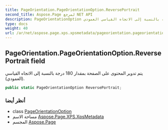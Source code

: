 ```yaml
---
title: PageOrientation.PageOrientationOption.ReversePortrait
second_title: Aspose.Page لمرجع NET API
description: PageOrientationOption مجال. يتم تدوير المحتوى على الصفحة بمقدار 180 درجة بالنسبة إلى الاتجاه القياسي العمودي.
type: docs
weight: 40
url: /ar/net/aspose.page.xps.xpsmetadata/pageorientation.pageorientationoption/reverseportrait/
---
```

## PageOrientation.PageOrientationOption.ReversePortrait field

يتم تدوير المحتوى على الصفحة بمقدار 180 درجة بالنسبة إلى الاتجاه القياسي (العمودي).

```csharp
public static PageOrientationOption ReversePortrait;
```

### أنظر أيضا

* class [PageOrientationOption](../)
* مساحة الاسم [Aspose.Page.XPS.XpsMetadata](../../pageorientation.pageorientationoption/)
* المجسم [Aspose.Page](../../../)


